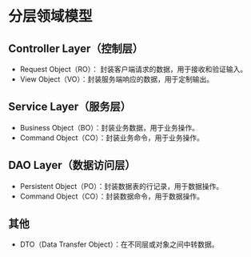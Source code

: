 # 分层领域模型

## Controller Layer（控制层）

- Request Object（RO）： 封装客户端请求的数据，用于接收和验证输入。
- View Object（VO）：封装服务端响应的数据，用于定制输出。

## Service Layer（服务层）

- Business Object（BO）：封装业务数据，用于业务操作。
- Command Object（CO）：封装业务命令，用于业务操作。

## DAO Layer（数据访问层）

- Persistent Object（PO）：封装数据表的行记录，用于数据操作。
- Command Object（CO）：封装数据命令，用于数据操作。

## 其他

- DTO（Data Transfer Object）：在不同层或对象之间中转数据。
